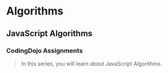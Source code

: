 # Algorithms

## JavaScript Algorithms
### CodingDojo Assignments

>In this series, you will learn about JavaScript Algorithms.